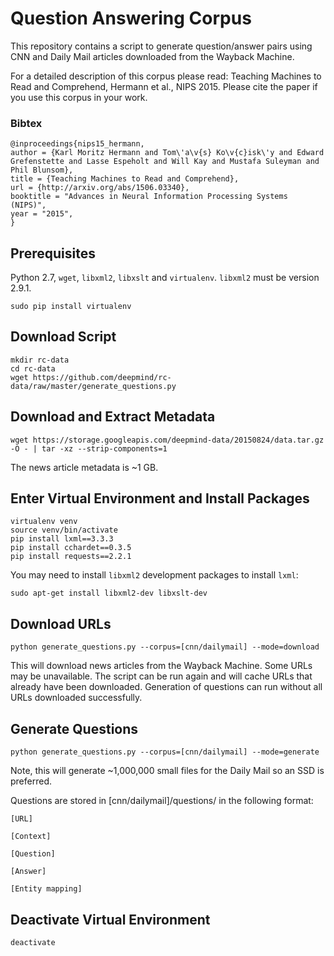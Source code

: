 # Question Answering Corpus

This repository contains a script to generate question/answer pairs using
CNN and Daily Mail articles downloaded from the Wayback Machine.

For a detailed description of this corpus please read:
Teaching Machines to Read and Comprehend, Hermann et al., NIPS 2015.
Please cite the paper if you use this corpus in your work.

### Bibtex

```
@inproceedings{nips15_hermann,
author = {Karl Moritz Hermann and Tom\'a\v{s} Ko\v{c}isk\'y and Edward Grefenstette and Lasse Espeholt and Will Kay and Mustafa Suleyman and Phil Blunsom},
title = {Teaching Machines to Read and Comprehend},
url = {http://arxiv.org/abs/1506.03340},
booktitle = "Advances in Neural Information Processing Systems (NIPS)",
year = "2015",
}
```

## Prerequisites

Python 2.7, `wget`, `libxml2`, `libxslt` and `virtualenv`. `libxml2` must be
version 2.9.1.

```
sudo pip install virtualenv
```

## Download Script

```
mkdir rc-data
cd rc-data
wget https://github.com/deepmind/rc-data/raw/master/generate_questions.py
```

## Download and Extract Metadata

```
wget https://storage.googleapis.com/deepmind-data/20150824/data.tar.gz -O - | tar -xz --strip-components=1
```

The news article metadata is ~1 GB.

## Enter Virtual Environment and Install Packages

```
virtualenv venv
source venv/bin/activate
pip install lxml==3.3.3
pip install cchardet==0.3.5
pip install requests==2.2.1
```

You may need to install `libxml2` development packages to install `lxml`:

```
sudo apt-get install libxml2-dev libxslt-dev
```

## Download URLs

```
python generate_questions.py --corpus=[cnn/dailymail] --mode=download
```

This will download news articles from the Wayback Machine. Some URLs may be
unavailable. The script can be run again and will cache
URLs that already have been downloaded. Generation of questions can run
without all URLs downloaded successfully.

## Generate Questions

```
python generate_questions.py --corpus=[cnn/dailymail] --mode=generate
```

Note, this will generate ~1,000,000 small files for the Daily Mail so an SSD is
preferred.

Questions are stored in [cnn/dailymail]/questions/ in the following format:

```
[URL]

[Context]

[Question]

[Answer]

[Entity mapping]
```

## Deactivate Virtual Environment

```
deactivate
```
